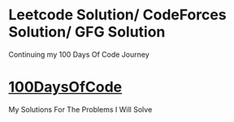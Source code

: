 # Leetcode Solution/ CodeForces Solution/ GFG Solution
Continuing my 100 Days Of Code Journey 
# <a href="https://github.com/DevanshBamrara/100DaysOfCode/tree/main" target="_blank">100DaysOfCode</a>
My Solutions For The Problems I Will Solve
